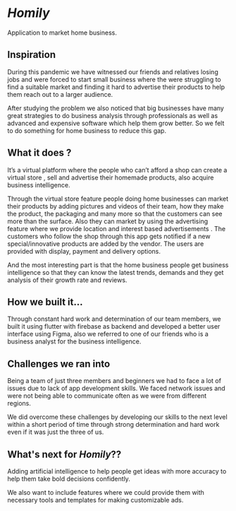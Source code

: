 # _Homily_
Application to market home business.

## Inspiration
During this pandemic we have witnessed our friends and relatives losing jobs and were forced to start small business where the were struggling to find a suitable market and finding it hard to advertise their products to help them reach out to a larger audience.
<p>After studying the problem we also noticed that big  businesses have many great strategies to do business analysis through professionals as well as advanced and expensive software which help them grow better. So we felt to do something for home business to reduce this gap.</p>

## What it does ?
<p>It’s a virtual platform where the people who can’t afford a shop can create a virtual store , sell and advertise their homemade products, also acquire business intelligence.</p>
<p>Through the virtual store feature people doing home businesses can market their products by adding pictures and videos of  their team, how they make the product, the packaging and many more so that the customers can see more than the surface. Also they can market by using the advertising feature where we provide  location and interest based advertisements . The customers who follow the shop through this app gets notified if a new special/innovative products are added by the vendor. The users are provided with display, payment and delivery options. </p>
<p>And the most interesting part is that the home business people get business intelligence so that they can know the latest trends, demands and they get analysis of their growth rate and reviews.</p>

## How we built it...
Through constant hard work and determination of our team members, we built it using flutter with firebase as backend and developed a better user interface using Figma, also we referred to one of our  friends who is a business analyst for the business intelligence.

## Challenges we ran into
<p>Being a team of just three members and beginners we had to face a lot of issues due to lack of app development skills. We faced network issues and were not being able to communicate often as we were from different regions. </p>
<p>We did overcome these challenges by developing our skills to the next level within a short period of time through strong determination and hard work even if it was just the three of us.</p>

## What's next for _Homily_??
<p>Adding artificial intelligence to  help people get ideas with more accuracy to help them take bold decisions confidently.</p>
<p>We also want to include features where we could provide them with necessary tools and templates for making customizable ads.</p><br>
